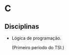 # C

<h2>Disciplinas</h2>
<ul>
  <li>Lógica de programação. <p>(Primeiro período do TSI.)</p></li>
</ul>
